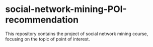 # social-network-mining-POI-recommendation
This repository contains the project of social network mining course, focusing on the topic of point of interest.
